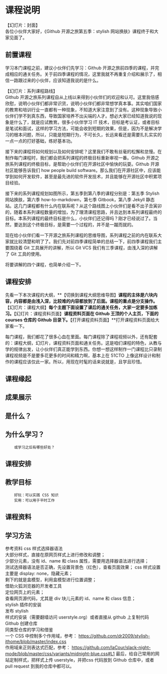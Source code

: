 # 课程说明

【幻灯片：封面】  
各位小伙伴大家好，《Github 开源之旅第五季：stylish 网站换肤》课程终于和大家见面了。

## 前置课程

学习本门课程之前，建议小伙伴们先学习：Github 开源之旅前四季的课程，并完成相应的通关任务。关于前四季课程的情况，这里我就不再重复介绍和展示了，相信一路跟过来的小伙伴，应该知道我说的是什么。

【幻灯片：系列课程路线】  
Github 开源之旅系列课程自从上线以来得到小伙伴们的欢迎和认可。这里我倍感欣慰，说明小伙伴们都非常识货，说明小伙伴们都非常想学真本事。其实咱们国家的教育和培训行业一直都有一种现象，不知道大家注意到了没有。这种现象导致小伙伴们学不到真东西，导致国家培养不出尖端的人才。想必大家已经知道我说的现象是什么了，就是应试教育。很多小伙伴学习 IT 技术，目标是考认证，或者目标是笔试和面试，这样的学习方法，可能会收到短期的效果，但是，因为不是解决学习的根本问题，所以，只能是短期行为，不可长久，长远来看还是需要扎扎实实的一点一点的打好基础，练好基本功。

接下来的课程将如何规划以及如何安排呢？这里我们不敢有丝毫的松懈和怠慢。在制作每门课程时，我们都会把系列课程的终极目标重新审视一番。Github 开源之旅系列课程的终极目标，是帮助小伙伴们在开源社区中愉快的玩耍。Github 开源社区能够告诉我们 how people build software。那么我们在开源社区中，应该能学到如何开发软件，甚至是最先进的软件开发技术，并且能够在开源社区中积累项目经验。

接下来的系列课程规划如图所示，第五季到第八季的课程分别是：第五季 Stylish 网站换肤，第六季 how-to-markdown，第七季 Gitbook，第八季 Jekyll 静态站。这几门课程都有什么内在联系呢？从这个路线图上小伙伴们是看不出子丑寅卯的，随着本系列课程数量的增加，为了理清课程思路，并且达到本系列课程最终的目标。本系列课程的最终目标是什么，小伙伴们还记得吗？刚才已经说过了。当然，要达到这个终极目标，是需要一个过程的，并不是一蹴而就的。

现在给小伙伴们看一下开源之旅系列课程的思维导图，系列课程之前的内在联系大家就比较清楚和明了了。我们先对前四季课程简单的总结一下，前四季课程我们主要围绕着 Git 工具展开的讲解，所以 Git VCS 我们有三季课程，由浅入深的讲解了 Git 工具的使用。


将要讲解的四个课程，也简单介绍一下。



## 课程安排

先看一下本次课程的大纲，**【切换到课程大纲思维导图】**课程的主体是六块内容，内容都是由浅入深，比较难的内容都放到了后面。课程的重点是分支操作。**【幻灯片：课程大纲】**每个主题下面设置了课后的通关任务，大家一定要多加练习。**【幻灯片：课程资料页面】**课程资料页面在 Github 王顶的个人主页，下面的 courses 仓库的 Github 目录下。**【打开课程资料页面】**打开课程资料页面给大家看一下。

每门课程，我们都花了很多心血在里面。每门课程除了课程视频以外，还有配套的：课程大纲，幻灯片，课程资料页面和通关任务。这是咱们课程的特色，从教与学的规律出发，让小伙伴们真正能学到东西。你想一想这样制作一门课程比只录制课程视频是不是要多花更多的时间和精力啊，基本上在 51CTO 上像这样设计和制作的课程应该仅此一家。所以，用现在时髦的话来说就是，且学且珍惜。

## 课程缘起

## 成果展示

## 是什么？

## 为什么学习？
        或学习之后有哪些好处？

## 课程安排

## 教学目标
        好玩：可以实践 CSS 知识
        实用：可以用于平时工作

## 课程资料

## 学习方法





参考资料
    css 样式选择器语法  
        大部分样式，直接在原网页样式上进行修改和调整；  
        少部分元素，没有 id、name 和 class 属性，需要用选择器语法进行选择；  
        测试选择器语法是否正确，先设置背景色（红色），查看页面效果；
    css 样式设置  
        主要是 display: none，隐藏元素；  
        剩下的就是盒模型，利用盒模型进行位置调整；  
    借助火狐浏览器的开发者工具  
        定位网页上的元素；  
        查看网页源代码，尤其是 div 块儿元素的 id、name 和 class 信息；  
    stylish 插件的安装  
    发布 stylish  
    样式的安装（需要翻墙访问 userstyle.org）或者直接从 github 上复制代码  
    Github 创建仓库  
    同类型仓库的学习和借鉴  
        一个 CSS 中控制多个作用域，参考：
          https://github.com/dr2009/stylish-ithome/blob/master/index.css  
        作用域来正则表达式匹配，参考：
          https://github.com/laCour/slack-night-mode/blob/master/css/variants/midnight-blue.css#L1
    最后，给自己常用的网站定制样式，把样式上传 userstyle，并把css 代码放到 Github 仓库中，或者 pull request 到我的仓库中都可以。 
